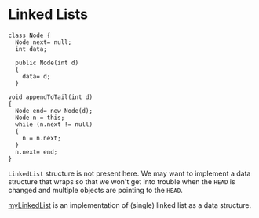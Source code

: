 # Linked Lists


```
class Node {
  Node next= null;
  int data;

  public Node(int d)
  {
    data= d;
  }

void appendToTail(int d)
{
  Node end= new Node(d);
  Node n = this;
  while (n.next != null)
  {
    n = n.next;
  }
  n.next= end;
}
```

`LinkedList` structure is not present here. We may want to implement a data structure that wraps so that we won't get into trouble when the `HEAD` is changed and multiple objects are pointing to the `HEAD`.


[myLinkedList](./linkedList/myLinkedList.cpp) is an implementation of (single) linked list as a data structure.
